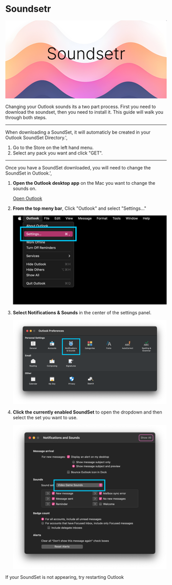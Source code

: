 # Soundsetr

![Outlook Settings](https://raw.githubusercontent.com/knoeone/soundsetr/main/assets/images/home.jpg)


Changing your Outlook sounds its a two part process. First you need to download the soundset, then you need to install it. This guide will walk you through both steps.

---

When downloading a SoundSet, it will automaticly be created in your Outlook SoundSet Directory.',


1. Go to the Store on the left hand menu.
2. Select any pack you want and click "GET".

---

Once you have a SoundSet downloaded, you will need to change the SoundSet in Outlook.',

1. **Open the Outlook desktop app** on the Mac you want to change the sounds on.

    [Open Outlook](ms-outlook://)

2. **From the top meny bar**, Click "Outlook" and select "Settings..."

    ![Outlook Settings](https://raw.githubusercontent.com/knoeone/soundsetr/main/assets/images/outlook_menu.png)

3. **Select Notifications & Sounds** in the center of the settings panel.

    ![Outlook Settings](https://raw.githubusercontent.com/knoeone/soundsetr/main/assets/images/outlook_settings.png)

4. **Click the currently enabled SoundSet** to open the dropdown and then select the set you want to use.

    ![Outlook Settings](https://raw.githubusercontent.com/knoeone/soundsetr/main/assets/images/outlook_sounds.png)

If your SoundSet is not appearing, try restarting Outlook